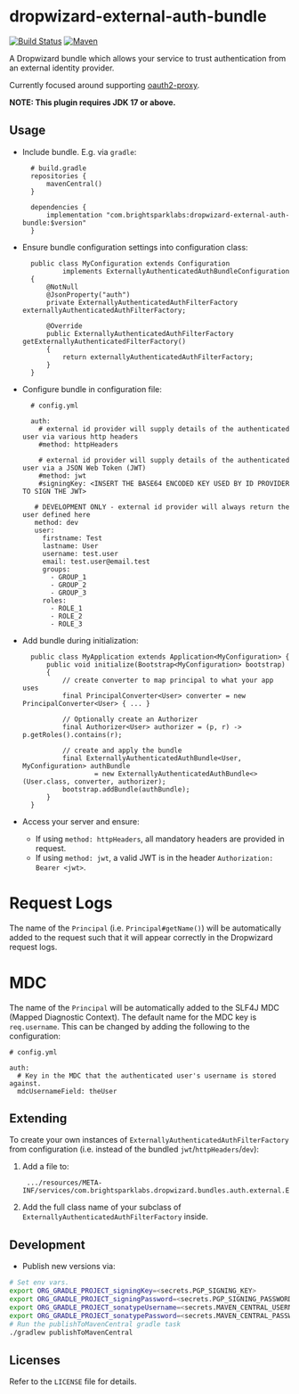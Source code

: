 # dropwizard-external-auth-bundle

[![Build Status](https://github.com/brightsparklabs/dropwizard-external-auth-bundle/actions/workflows/unit_tests.yml/badge.svg)](https://github.com/brightsparklabs/dropwizard-external-auth-bundle/actions/workflows/unit_tests.yml)
[![Maven](https://img.shields.io/maven-central/v/com.brightsparklabs/dropwizard-external-auth-bundle)](https://search.maven.org/artifact/com.brightsparklabs/dropwizard-external-auth-bundle)

A Dropwizard bundle which allows your service to trust authentication from an external identity
provider.

Currently focused around supporting [oauth2-proxy](https://github.com/oauth2-proxy/oauth2-proxy).

**NOTE: This plugin requires JDK 17 or above.**

## Usage

- Include bundle. E.g. via `gradle`:

        # build.gradle
        repositories {
            mavenCentral()
        }

        dependencies {
            implementation "com.brightsparklabs:dropwizard-external-auth-bundle:$version"
        }

- Ensure bundle configuration settings into configuration class:

        public class MyConfiguration extends Configuration
                implements ExternallyAuthenticatedAuthBundleConfiguration
        {
            @NotNull
            @JsonProperty("auth")
            private ExternallyAuthenticatedAuthFilterFactory externallyAuthenticatedAuthFilterFactory;

            @Override
            public ExternallyAuthenticatedAuthFilterFactory getExternallyAuthenticatedFilterFactory()
            {
                return externallyAuthenticatedAuthFilterFactory;
            }
        }

- Configure bundle in configuration file:

        # config.yml

        auth:
          # external id provider will supply details of the authenticated user via various http headers
          #method: httpHeaders

          # external id provider will supply details of the authenticated user via a JSON Web Token (JWT)
          #method: jwt
          #signingKey: <INSERT THE BASE64 ENCODED KEY USED BY ID PROVIDER TO SIGN THE JWT>

         # DEVELOPMENT ONLY - external id provider will always return the user defined here
         method: dev
         user:
           firstname: Test
           lastname: User
           username: test.user
           email: test.user@email.test
           groups:
             - GROUP_1
             - GROUP_2
             - GROUP_3
           roles:
             - ROLE_1
             - ROLE_2
             - ROLE_3

- Add bundle during initialization:

        public class MyApplication extends Application<MyConfiguration> {
            public void initialize(Bootstrap<MyConfiguration> bootstrap)
            {
                // create converter to map principal to what your app uses
                final PrincipalConverter<User> converter = new PrincipalConverter<User> { ... }

                // Optionally create an Authorizer
                final Authorizer<User> authorizer = (p, r) -> p.getRoles().contains(r);

                // create and apply the bundle
                final ExternallyAuthenticatedAuthBundle<User, MyConfiguration> authBundle
                        = new ExternallyAuthenticatedAuthBundle<>(User.class, converter, authorizer);
                bootstrap.addBundle(authBundle);
            }
        }

- Access your server and ensure:
    - If using `method: httpHeaders`, all mandatory headers are provided in request.
    - If using `method: jwt`, a valid JWT is in the header `Authorization: Bearer <jwt>`.

# Request Logs

The name of the `Principal` (i.e. `Principal#getName()`) will be automatically added to the
request such that it will appear correctly in the Dropwizard request logs.

# MDC

The name of the `Principal` will be automatically added to the SLF4J MDC
(Mapped Diagnostic Context). The default name for the MDC key is `req.username`. This can be
changed by adding the following to the configuration:

```
# config.yml

auth:
  # Key in the MDC that the authenticated user's username is stored against.
  mdcUsernameField: theUser
```

## Extending

To create your own instances of `ExternallyAuthenticatedAuthFilterFactory` from configuration
(i.e. instead of the bundled `jwt`/`httpHeaders`/`dev`):

1. Add a file to:

        .../resources/META-INF/services/com.brightsparklabs.dropwizard.bundles.auth.external.ExternallyAuthenticatedAuthFilterFactory

2. Add the full class name of your subclass of `ExternallyAuthenticatedAuthFilterFactory` inside.

## Development

- Publish new versions via:

```bash
# Set env vars.
export ORG_GRADLE_PROJECT_signingKey=<secrets.PGP_SIGNING_KEY>
export ORG_GRADLE_PROJECT_signingPassword=<secrets.PGP_SIGNING_PASSWORD>
export ORG_GRADLE_PROJECT_sonatypeUsername=<secrets.MAVEN_CENTRAL_USERNAME>
export ORG_GRADLE_PROJECT_sonatypePassword=<secrets.MAVEN_CENTRAL_PASSWORD>
# Run the publishToMavenCentral gradle task
./gradlew publishToMavenCentral
```

## Licenses

Refer to the `LICENSE` file for details.
